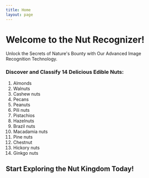```yaml
---
title: Home
layout: page
---
```


# Welcome to the Nut Recognizer!

Unlock the Secrets of Nature's Bounty with Our Advanced Image Recognition Technology.

### Discover and Classify 14 Delicious Edible Nuts:
1. Almonds
2. Walnuts
3. Cashew nuts
4. Pecans
5. Peanuts
6. Pili nuts
7. Pistachios
8. Hazelnuts
9. Brazil nuts
10. Macadamia nuts
11. Pine nuts
12. Chestnut
13. Hickory nuts
14. Ginkgo nuts

## Start Exploring the Nut Kingdom Today!


